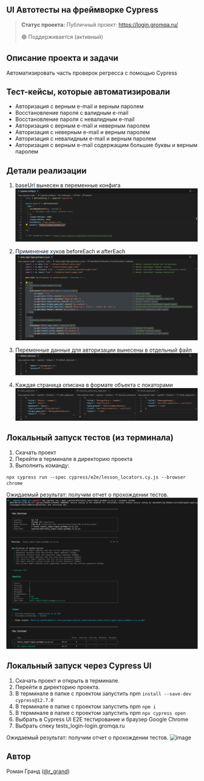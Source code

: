 <h2>UI Автотесты на фреймворке Cypress</h2>

> **Статус проекта:**
> Публичный проект: https://login.gromqa.ru/
> 
> 🟢 Поддерживается (активный) 

## Описание проекта и задачи
Автоматизировать часть проверок регресса с помощью Cypress

## Тест-кейсы, которые автоматизировали
* Авторизация с верным e-mail и верным паролем
* Восстановление пароля с валидным e-mail
* Восстановление пароля с невалидным e-mail
* Авторизация с верным e-mail и неверным паролем
* Авторизация с неверным e-mail и верным паролем
* Авторизация с невалидным e-mail и верным паролем
* Авторизация с верным e-mail содержащим большие буквы и верным паролем

## Детали реализации

1. baseUrl вынесен в переменные конфига
![image](static/baseUrl.png)

1. Применение хуков beforeEach и afterEach
![image](static/hooks.png)

1. Переменные данные для авторизации вынесены в отдельный файл
![image](static/default_data.png)

1. Каждая страница описана в формате объекта с локаторами
![image](static/locators.png)

## Локальный запуск тестов (из терминала)
1. Скачать проект
2. Перейти в терминале в директорию проекта
2. Выполнить команду:
```
npx cypress run --spec cypress/e2e/lesson_locators.cy.js --browser chrome
```
Ожидаемый результат: получим отчет о прохождении тестов.
![image](static/Cypress_cli.png)


## Локальный запуск через Cypress UI
1. Скачать проект и открыть в терминале.
2. Перейти в директорию проекта.
3. В терминале в папке с проектом запустить npm `install --save-dev cypress@12.7.0`
4. В терминале в папке с проектом запустить npm `npm i`
5. В терминале в папке с проектом запустить npm `npx cypress open`
6. Выбрать в Cypress UI E2E тестирование и браузер Google Chrome
7. Выбрать спеку tests_login-login.gromqa.ru

Ожидаемый результат: получим отчет о прохождении тестов.
![image](static/Cypress_UI.png)


## Автор

Роман Гранд ([@r_grand](https://t.me/r_grand))
